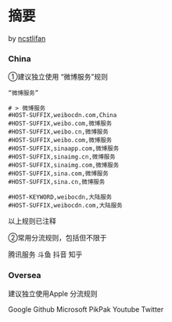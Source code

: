 # 摘要





by [ncstlifan](https://github.com/ncstlifan/)





### China

①建议独立使用 “微博服务”规则

```
“微博服务”

# > 微博服务
#HOST-SUFFIX,weibocdn.com,China
#HOST-SUFFIX,weibo.com,微博服务
#HOST-SUFFIX,weibo.cn,微博服务
#HOST-SUFFIX,weibo.com,微博服务
#HOST-SUFFIX,sinaapp.com,微博服务
#HOST-SUFFIX,sinaimg.cn,微博服务
#HOST-SUFFIX,sinaimg.com,微博服务
#HOST-SUFFIX,sina.com,微博服务
#HOST-SUFFIX,sina.cn,微博服务

#HOST-KEYWORD,weibocdn,大陆服务
#HOST-SUFFIX,weibocdn.com,大陆服务

```

以上规则已注释





②常用分流规则，包括但不限于

腾讯服务	斗鱼	抖音	知乎





### Oversea

建议独立使用Apple 分流规则

Google	Github	Microsoft	PikPak	Youtube	Twitter





